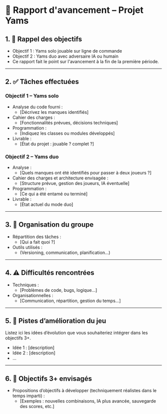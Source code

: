 # 📄 Rapport d'avancement – Projet Yams

## 1. 🧭 Rappel des objectifs

- Objectif 1 : Yams solo jouable sur ligne de commande
- Objectif 2 : Yams duo avec adversaire IA ou humain
- Ce rapport fait le point sur l'avancement à la fin de la première période.

---

## 2. ✅ Tâches effectuées

### Objectif 1 – Yams solo
- Analyse du code fourni :
  - [Décrivez les manques identifiés]
- Cahier des charges :
  - [Fonctionnalités prévues, décisions techniques]
- Programmation :
  - [Indiquez les classes ou modules développés]
- Livrable :
  - [État du projet : jouable ? complet ?]

### Objectif 2 – Yams duo
- Analyse :
  - [Quels manques ont été identifiés pour passer à deux joueurs ?]
- Cahier des charges et architecture envisagée :
  - [Structure prévue, gestion des joueurs, IA éventuelle]
- Programmation :
  - [Ce qui a été entamé ou terminé]
- Livrable :
  - [État actuel du mode duo]

---

## 3. 🧩 Organisation du groupe

- Répartition des tâches :
  - [Qui a fait quoi ?]
- Outils utilisés :
  - (Versioning, communication, planification…)

---

## 4. ⚠️ Difficultés rencontrées

- Techniques :  
  - [Problèmes de code, bugs, logique…]
- Organisationnelles :  
  - [Communication, répartition, gestion du temps…]

---

## 5. 🔭 Pistes d’amélioration du jeu

Listez ici les idées d’évolution que vous souhaiteriez intégrer dans les objectifs 3+.

- Idée 1 : [description]
- Idée 2 : [description]
- ...

---

## 6. 🎯 Objectifs 3+ envisagés

- Propositions d’objectifs à développer (techniquement réalistes dans le temps imparti) :
  - [Exemples : nouvelles combinaisons, IA plus avancée, sauvegarde des scores, etc.]

